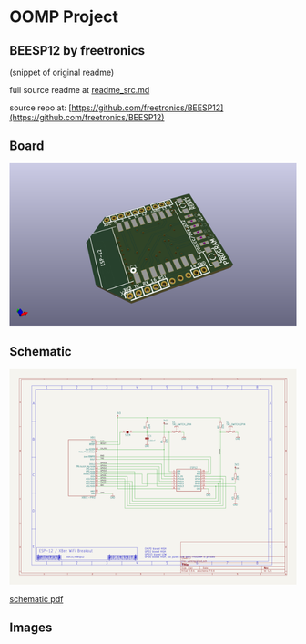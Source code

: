 # OOMP Project  
## BEESP12  by freetronics  
  
(snippet of original readme)  
  
  
  full source readme at [readme_src.md](readme_src.md)  
  
source repo at: [https://github.com/freetronics/BEESP12](https://github.com/freetronics/BEESP12)  
## Board  
  
[![working_3d.png](working_3d_600.png)](working_3d.png)  
## Schematic  
  
[![working_schematic.png](working_schematic_600.png)](working_schematic.png)  
  
[schematic pdf](working_schematic.pdf)  
## Images  
